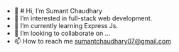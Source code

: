 - 👋 # Hi, I’m Sumant Chaudhary 
- 👀 I’m interested in full-stack web development.
- 🌱 I’m currently learning Express Js.
- 💞️ I’m looking to collaborate on ...
- 📫 How to reach me sumantchaudhary07@gmail.com

<!---
sumant7/sumant7 is a ✨ special ✨ repository because its `README.md` (this file) appears on your GitHub profile.
You can click the Preview link to take a look at your changes.
--->
